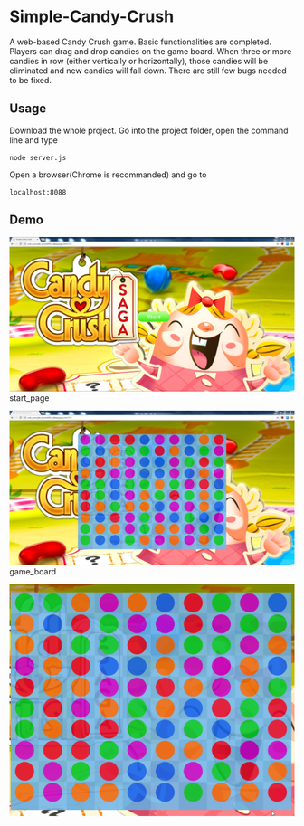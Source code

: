 # Simple-Candy-Crush

A web-based Candy Crush game. Basic functionalities are completed. Players can drag and drop candies on the game board. When three or more candies in row (either vertically or horizontally), those candies will be eliminated and new candies will fall down. There are still few bugs needed to be fixed.

## Usage

Download the whole project. Go into the project folder, open the command line and type
```
node server.js
```
Open a browser(Chrome is recommanded) and go to
```
localhost:8088
```

## Demo
![Original image](demo_img/start_page.JPG?raw=true)
start_page

![Final image](demo_img/game_board.JPG?raw=true)
game_board

![Game image](demo_img/candy.gif?raw=true)
